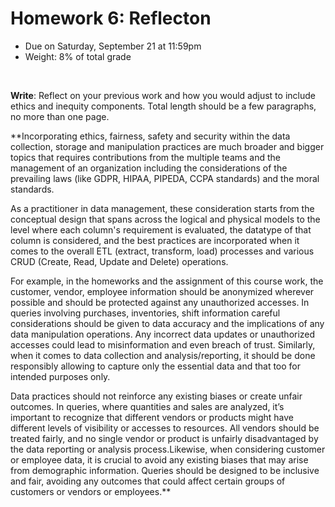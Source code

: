 # Homework 6: Reflecton

- Due on Saturday, September 21 at 11:59pm
- Weight: 8% of total grade

<br>

**Write**: Reflect on your previous work and how you would adjust to include ethics and inequity components. Total length should be a few paragraphs, no more than one page.

\*\*Incorporating ethics, fairness, safety and security within the data collection, storage and manipulation practices are much broader and bigger topics that requires contributions from the multiple teams and the management of an organization including the considerations of the prevailing laws (like GDPR, HIPAA, PIPEDA, CCPA standards) and the moral standards.

As a practitioner in data management, these consideration starts from the conceptual design that spans across the logical and physical models to the level where each column's requirement is evaluated, the datatype of that column is considered, and the best practices are incorporated when it comes to the overall ETL (extract, transform, load) processes and various CRUD (Create, Read, Update and Delete) operations.

For example, in the homeworks and the assignment of this course work, the customer, vendor, employee information should be anonymized wherever possible and should be protected against any unauthorized accesses. In queries involving purchases, inventories, shift information careful considerations should be given to data accuracy and the implications of any data manipulation operations. Any incorrect data updates or unauthorized accesses could lead to misinformation and even breach of trust. Similarly, when it comes to data collection and analysis/reporting, it should be done responsibly allowing to capture only the essential data and that too for intended purposes only.

Data practices should not reinforce any existing biases or create unfair outcomes. In queries, where quantities and sales are analyzed, it’s important to recognize that different vendors or products might have different levels of visibility or accesses to resources. All vendors should be treated fairly, and no single vendor or product is unfairly disadvantaged by the data reporting or analysis process.Likewise, when considering customer or employee data, it is crucial to avoid any existing biases that may arise from demographic information. Queries should be designed to be inclusive and fair, avoiding any outcomes that could affect certain groups of customers or vendors or employees.\*\*
